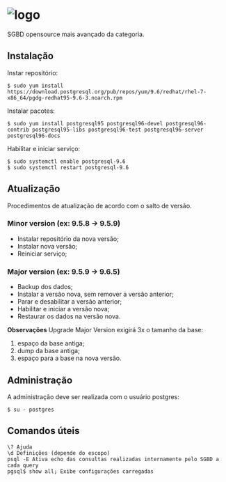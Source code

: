 # ![logo](https://datavirtuality.com/wp-content/uploads/sites/2/2016/07/postgresql-logo-e1472859206311.png)

SGBD opensource mais avançado da categoria.

## Instalação

Instar repositório:
```
$ sudo yum install https://download.postgresql.org/pub/repos/yum/9.6/redhat/rhel-7-x86_64/pgdg-redhat95-9.6-3.noarch.rpm
```

Instalar pacotes:
```
$ sudo yum install postgresql95 postgresql96-devel postgresql96-contrib postgresql95-libs postgresql96-test postgresql96-server postgresql96-docs
```

Habilitar e iniciar serviço:
```
$ sudo systemctl enable postgresql-9.6
$ sudo systemctl restart postgresql-9.6
```

## Atualização

Procedimentos de atualização de acordo com o salto de versão.

### Minor version (ex: 9.5.8 -> 9.5.9)
 * Instalar repositório da nova versão;
 * Instalar nova versão;
 * Reiniciar serviço;
 
### Major version (ex: 9.5.9 -> 9.6.5)
* Backup dos dados;
* Instalar a versão nova, sem remover a versão anterior;
* Parar e desabilitar a versão anterior;
* Habilitar e iniciar a versão nova;
* Restaurar os dados na versão nova.

**Observações**
Upgrade Major Version exigirá 3x o tamanho da base:

 1. espaço da base antiga;
 2. dump da base antiga;
 3. espaço para a base na nova versão.

## Administração

A administração deve ser realizada com o usuário postgres:
```
$ su - postgres
```

## Comandos úteis

```
\? Ajuda
\d Definições (depende do escopo)
psql -E Ativa echo das consultas realizadas internamente pelo SGBD a cada query
pgsql$ show all; Exibe configurações carregadas

```
